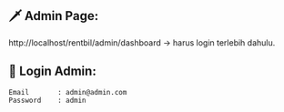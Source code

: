 ## 🗡️ Admin Page:
http://localhost/rentbil/admin/dashboard -> harus login terlebih dahulu.
## 🤺 Login Admin:
    Email       : admin@admin.com
    Password    : admin

